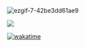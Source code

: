 ![ezgif-7-42be3dd61ae9](https://user-images.githubusercontent.com/65861136/110789101-8ee92180-8280-11eb-80d5-53fe1188fa40.gif)

<p>
<a href="https://spotify-github-profile.vercel.app/api/view?uid=31tgnwjszvmdjuof7uuziii3n6y4&cover_image=true&theme=default&show_offline=false">
<img src="https://github.com/kittinan/spotify-github-profile" />
  </a>
</p>

[![wakatime](https://wakatime.com/badge/user/c0971448-fd44-49e6-a4cd-84cb788254c2.svg)](https://wakatime.com/@c0971448-fd44-49e6-a4cd-84cb788254c2)
